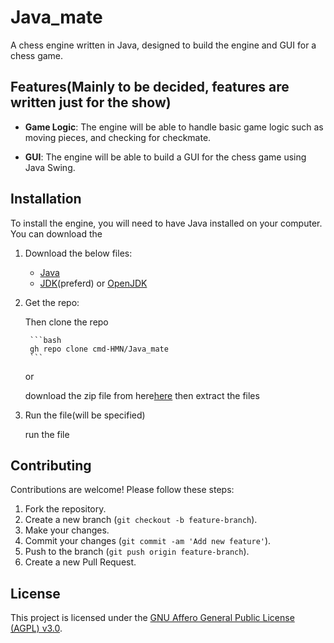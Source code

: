 # Java_mate

A chess engine written in Java, designed to build the engine and GUI for a chess game.

## Features(Mainly to be decided, features are written just for the show)

- **Game Logic**: The engine will be able to handle basic game logic such as moving pieces, and checking for checkmate.

- **GUI**: The engine will be able to build a GUI for the chess game using Java Swing.

## Installation

To install the engine, you will need to have Java installed on your computer. You can download the

1. Download the below files:

    - [Java](https://www.java.com/download/ie_manual.jsp)
    - [JDK](https://www.oracle.com/pk/java/technologies/downloads/)(preferd) or [OpenJDK](https://adoptopenjdk.net/downloads.html)

2. Get the repo:

    Then clone the repo
   
        ```bash
        gh repo clone cmd-HMN/Java_mate
        ```

    or

    download the zip file from here[here](https://github.com/cmd-HMN/Java_mate/archive/refs/heads/main.zip) then extract the files

4. Run the file(will be specified)

    run the file

## Contributing

Contributions are welcome! Please follow these steps:

1. Fork the repository.
2. Create a new branch (`git checkout -b feature-branch`).
3. Make your changes.
4. Commit your changes (`git commit -am 'Add new feature'`).
5. Push to the branch (`git push origin feature-branch`).
6. Create a new Pull Request.

## License

This project is licensed under the [GNU Affero General Public License (AGPL) v3.0](https://opensource.org/licenses/AGPL-3.0).
